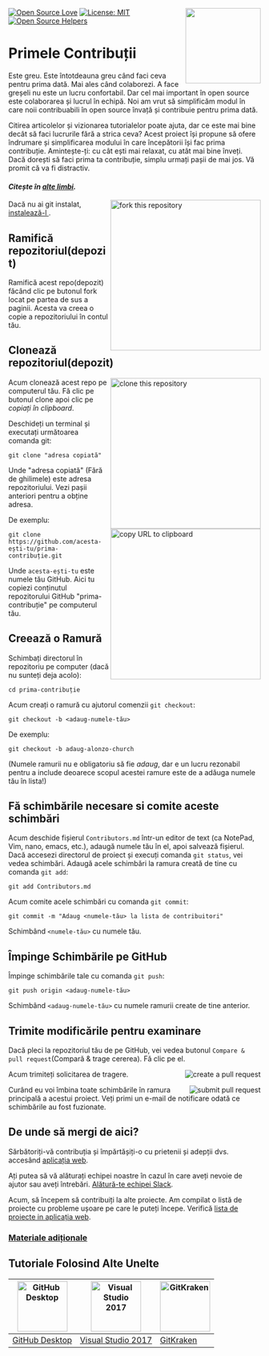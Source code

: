 [![Open Source Love](https://badges.frapsoft.com/os/v1/open-source.svg?v=103)](https://github.com/ellerbrock/open-source-badges/)
[<img align="right" width="150" src="../assets/join-slack-team.png">](https://join.slack.com/t/firstcontributors/shared_invite/enQtNjkxNzQwNzA2MTMwLTVhMWJjNjg2ODRlNWZhNjIzYjgwNDIyZWYwZjhjYTQ4OTBjMWM0MmFhZDUxNzBiYzczMGNiYzcxNjkzZDZlMDM)
[![License: MIT](https://img.shields.io/badge/License-MIT-green.svg)](https://opensource.org/licenses/MIT)
[![Open Source Helpers](https://www.codetriage.com/roshanjossey/first-contributions/badges/users.svg)](https://www.codetriage.com/roshanjossey/first-contributions)


# Primele Contribuții

Este greu. Este întotdeauna greu când faci ceva pentru prima dată. Mai ales când colaborezi. A face greșeli nu este un lucru confortabil. Dar cel mai important în open source este colaborarea și lucrul în echipă. Noi am vrut să simplificăm modul în care noii contribuabili în open source învață și contribuie pentru prima dată.

Citirea articolelor și vizionarea tutorialelor poate ajuta, dar ce este mai bine decât să faci lucrurile fără a strica ceva? Acest proiect își propune să ofere îndrumare și simplificarea modului în care începătorii își fac prima contribuție. Amintește-ți: cu cât ești mai relaxat, cu atât mai bine înveți. Dacă dorești să faci prima ta contribuție, simplu urmați pașii de mai jos. Vă promit că va fi distractiv.

#### *Citește în [alte limbi](Translations.md).* 

<img align="right" width="300" src="../assets/fork.png" alt="fork this repository" />

Dacă nu ai git instalat, [ instalează-l ]( https://help.github.com/articles/set-up-git/ ).

## Ramifică repozitoriul(depozit)

Ramifică acest repo(depozit) făcând clic pe butonul fork locat pe partea de sus a paginii.
Acesta va creea o copie a repozitoriului în contul tău.

## Clonează repozitoriul(depozit)

<img align="right" width="300" src="../assets/clone.png" alt="clone this repository" />

Acum clonează acest repo pe computerul tău. Fă clic pe butonul clone apoi clic pe *copiați în clipboard*.

Deschideți un terminal și executați următoarea comanda git: 

```
git clone "adresa copiată"
```
Unde "adresa copiată" (Fără de ghilimele) este adresa repozitoriului. Vezi pașii anteriori pentru a obține adresa.

<img align="right" width="300" src="../assets/copy-to-clipboard.png" alt="copy URL to clipboard" />

De exemplu:
```
git clone https://github.com/acesta-ești-tu/prima-contribuție.git
```
Unde `acesta-ești-tu` este numele tău GitHub. Aici tu copiezi conținutul repozitorului GitHub "prima-contribuție" pe computerul tău.

## Creează o Ramură

Schimbați directorul în repozitoriu pe computer (dacă nu sunteți deja acolo):

```
cd prima-contribuție
```
Acum creați o ramură cu ajutorul comenzii `git checkout`:
```
git checkout -b <adaug-numele-tău>
```

De exemplu:
```
git checkout -b adaug-alonzo-church
```
(Numele ramurii nu e obligatoriu să fie *adaug*, dar e un lucru rezonabil pentru a include deoarece scopul acestei ramure este de a adăuga numele tău în lista!)

## Fă schimbările necesare si comite aceste schimbări

Acum deschide fișierul `Contributors.md` într-un editor de text (ca NotePad, Vim, nano, emacs, etc.), adaugă numele tău în el, apoi salvează fișierul. Dacă accesezi directorul de proiect și execuți comanda `git status`, vei vedea schimbări. Adaugă acele schimbări la ramura creată de tine cu comanda `git add`:
```
git add Contributors.md
```

Acum comite acele schimbări cu comanda `git commit`:
```
git commit -m "Adaug <numele-tău> la lista de contribuitori"
```
Schimbând `<numele-tău>` cu numele tău.

## Împinge Schimbările pe GitHub

Împinge schimbările tale cu comanda `git push`:
```
git push origin <adaug-numele-tău>
```
Schimbând `<adaug-numele-tău>` cu numele ramurii create de tine anterior.

## Trimite modificările pentru examinare

Dacă pleci la repozitoriul tău de pe GitHub, vei vedea butonul `Compare & pull request`(Compară & trage cererea). Fă clic pe el.

<img style="float: right;" src="../assets/compare-and-pull.png" alt="create a pull request" />

Acum trimiteți solicitarea de tragere.

<img style="float: right;" src="../assets/submit-pull-request.png" alt="submit pull request" />

Curând eu voi îmbina toate schimbările în ramura principală a acestui proiect. Veți primi un e-mail de notificare odată ce schimbările au fost fuzionate.

## De unde să mergi de aici?

Sărbătoriți-vă contribuția și împărtășiți-o cu prietenii și adepții dvs. accesând [aplicația web](https://roshanjossey.github.io/first-contributions/#social-share).

Ați putea să vă alăturați echipei noastre în cazul în care aveți nevoie de ajutor sau aveți întrebări. [Alătură-te echipei Slack](https://join.slack.com/t/firstcontributors/shared_invite/enQtMzE1MTYwNzI3ODQ0LTZiMDA2OGI2NTYyNjM1MTFiNTc4YTRhZTg4OWZjMzA0ZWZmY2UxYzVkMzI1ZmVmOWI4ODdkZWQwNTM2NDVmNjY).

Acum, să începem să contribuiți la alte proiecte. Am compilat o listă de proiecte cu probleme ușoare pe care le puteți începe. Verifică  [lista de proiecte in aplicația web](https://roshanjossey.github.io/first-contributions/#project-list).

### [ Materiale adiționale ](../additional-material/git_workflow_scenarios/additional-material.md)


## Tutoriale Folosind Alte Unelte

|<a href="../github-desktop-tutorial.md"><img alt="GitHub Desktop" src="https://desktop.github.com/images/desktop-icon.svg" width="100"></a>|<a href="../github-windows-vs2017-tutorial.md"><img alt="Visual Studio 2017" src="https://upload.wikimedia.org/wikipedia/commons/c/cd/Visual_Studio_2017_Logo.svg" width="100"></a>|<a href="../gitkraken-tutorial.md"><img alt="GitKraken" src="../assets/gk-icon.png" width="100"></a>|
|---|---|---|
|[GitHub Desktop](../github-desktop-tutorial.md)|[Visual Studio 2017](../github-windows-vs2017-tutorial.md)|[GitKraken](../gitkraken-tutorial.md)|

